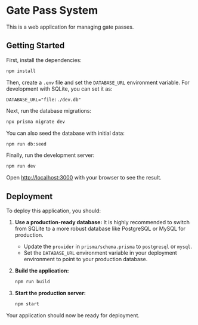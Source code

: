 # Gate Pass System

This is a web application for managing gate passes.

## Getting Started

First, install the dependencies:

```bash
npm install
```

Then, create a `.env` file and set the `DATABASE_URL` environment variable. For development with SQLite, you can set it as:

```
DATABASE_URL="file:./dev.db"
```

Next, run the database migrations:

```bash
npx prisma migrate dev
```

You can also seed the database with initial data:

```bash
npm run db:seed
```

Finally, run the development server:

```bash
npm run dev
```

Open [http://localhost:3000](http://localhost:3000) with your browser to see the result.

## Deployment

To deploy this application, you should:

1.  **Use a production-ready database:** It is highly recommended to switch from SQLite to a more robust database like PostgreSQL or MySQL for production.
    *   Update the `provider` in `prisma/schema.prisma` to `postgresql` or `mysql`.
    *   Set the `DATABASE_URL` environment variable in your deployment environment to point to your production database.

2.  **Build the application:**

    ```bash
    npm run build
    ```

3.  **Start the production server:**

    ```bash
    npm start
    ```

Your application should now be ready for deployment. 